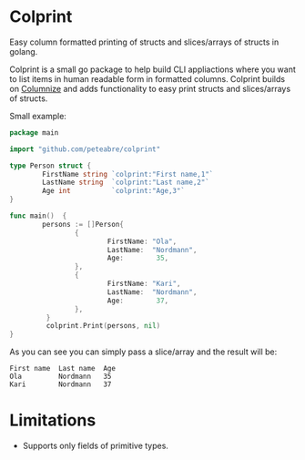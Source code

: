 Colprint
========

Easy column formatted printing of structs and slices/arrays of structs in golang.

Colprint is a small go package to help build CLI appliactions where you want to list items in 
human readable form in formatted columns. Colprint builds on [Columnize](https://github.com/ryanuber/columnize) and adds functionality to easy print structs and 
slices/arrays of structs.

Small example:
```go
package main

import "github.com/peteabre/colprint"

type Person struct {
        FirstName string `colprint:"First name,1"`
        LastName string  `colprint:"Last name,2"`
        Age int          `colprint:"Age,3"`
} 

func main()  {
        persons := []Person{
                {
                        FirstName: "Ola",
                        LastName:  "Nordmann",
                        Age:        35,
                },
                {
                        FirstName: "Kari",
                        LastName:  "Nordmann",
                        Age:        37,
                },
         }
         colprint.Print(persons, nil)
}
```

As you can see you can simply pass a slice/array and the result will be:

```
First name  Last name  Age
Ola         Nordmann   35
Kari        Nordmann   37

```

Limitations
===========
* Supports only fields of primitive types.